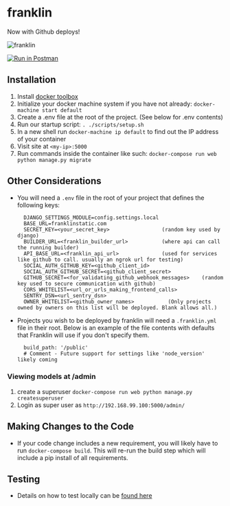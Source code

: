 # franklin

Now with Github deploys!

![franklin](http://www.brand-licensing.com/DBImages/lizenzen/franklin-logo.jpg)

[![Run in Postman](https://run.pstmn.io/button.svg)](https://www.getpostman.com/run-collection/4f41ec773c7740573b1a)
## Installation

1. Install [docker toolbox](https://www.docker.com/toolbox)
1. Initialize your docker machine system if you have not already: `docker-machine start default`
1. Create a .env file at the root of the project. (See below for .env contents)
1. Run our startup script: `. ./scripts/setup.sh`
1. In a new shell run `docker-machine ip default` to find out the IP address of your container
1. Visit site at `<my-ip>:5000`
1. Run commands inside the container like such: `docker-compose run web python manage.py migrate`

## Other Considerations

- You will need a `.env` file in the root of your project that defines the following keys:


    ```
      DJANGO_SETTINGS_MODULE=config.settings.local
      BASE_URL=franklinstatic.com
      SECRET_KEY=<your_secret_key>                 (random key used by django)
      BUILDER_URL=<franklin_builder_url>           (where api can call the running builder)
      API_BASE_URL=<franklin_api_url>              (used for services like github to call. usually an ngrok url for testing)
      SOCIAL_AUTH_GITHUB_KEY=<github_client_id>
      SOCIAL_AUTH_GITHUB_SECRET=<github_client_secret>
      GITHUB_SECRET=<for_validating_github_webhook_messages>    (random key used to secure communication with github)
      CORS_WHITELIST=<url_or_urls_making_frontend_calls>
      SENTRY_DSN=<url_sentry_dsn>
      OWNER_WHITELIST=<github_owner_names>           (Only projects owned by owners on this list will be deployed. Blank allows all.)
    ```
- Projects you wish to be deployed by franklin will need a `.franklin.yml` file in their root. Below is an example of the file contents with defaults that Franklin will use if you don't specify them.

  ```
    build_path: '/public'
    # Comment - Future support for settings like 'node_version' likely coming
  ```

### Viewing models at /admin
1. create a superuser `docker-compose run web python manage.py createsuperuser`
1. Login as super user as `http://192.168.99.100:5000/admin/`

## Making Changes to the Code

- If your code change includes a new requirement, you will likely have to run `docker-compose build`. This will re-run the build step which will include a pip install of all requirements.

## Testing
- Details on how to test locally can be [found here](https://github.com/istrategylabs/franklin-api/wiki/testing)
